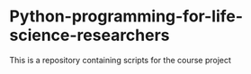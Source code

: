# Python-programming-for-life-science-researchers
This is a repository containing scripts for the course project
